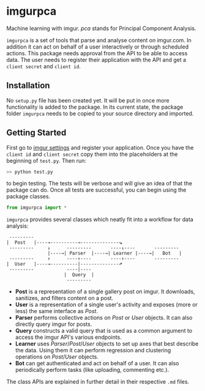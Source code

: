 # imgurpca
Machine learning with imgur. *pca* stands for Principal Component Analysis.  

`imgurpca` is a set of tools that parse and analyse content on imgur.com. In
addition it can act on behalf of a user interactively or through scheduled
actions. This package needs approval from the API to be able to access data.
The user needs to register their application with the API and get a `client
secret` and `client id`.  

## Installation
No `setup.py` file has been created yet. It will be put in once more
functionality is added to the package. In its current state, the package
folder `imgurpca` needs to be copied to your source directory and imported.

## Getting Started
First go to [imgur settings](https://imgur.com/account/settings/apps) and
register your application. Once you have the `client id` and `client secret`
copy them into the placeholders at the beginning of `test.py`. Then run:  
```bash
>> python test.py
```
to begin testing. The tests will be verbose and will give an idea of that the
package can do. Once all tests are successful, you can begin using the package
classes.  
```python
from imgurpca import *
```
`imgurpca` provides several classes which neatly fit into a workflow for data
analysis:  
```
 ---------
|  Post   |----→----------→--------------⬎
 ---------     ↓      ---------       ----↓----       ---------
               |----→| Parser  |----→| Learner |----→|   Bot   |
 ---------     ↑      ----↑----       ----↑----       ---------
|  User   |----→----------|--------------⬏
 ---------            ----|----
                     |  Query  |
                      ---------
```  
* **Post** is a representation of a single gallery post on imgur. It downloads,
sanitizes, and filters content on a post.
* **User** is a representation of a single user's activity and exposes (more
    or less) the same interface as *Post*.
* **Parser** performs collective actions on *Post* or *User* objects. It can
also directly query imgur for posts.
* **Query** constructs a valid query that is used as a common argument to
access the imgur API's various endpoints.
* **Learner** uses *Parser*/*Post*/*User* objects to set up axes that best
describe the data. Using them it can perform regression and clustering
operations on *Post*/*User* objects.
* **Bot** can get authenticated and act on behalf of a user. It can also
periodically perform tasks (like uploading, commenting etc.).

The class APIs are explained in further detail in their respective `.md` files.
